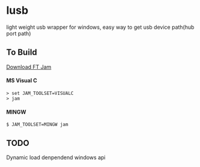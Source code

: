 lusb
====

light weight usb wrapper for windows, easy way to get usb device path(hub port path)

## To Build

[Download FT Jam](http://freetype.org/jam/index.html#where-ftjam)

#### MS Visual C
```
> set JAM_TOOLSET=VISUALC
> jam
```

#### MINGW
`$ JAM_TOOLSET=MINGW jam`

## TODO
Dynamic load denpendend windows api
